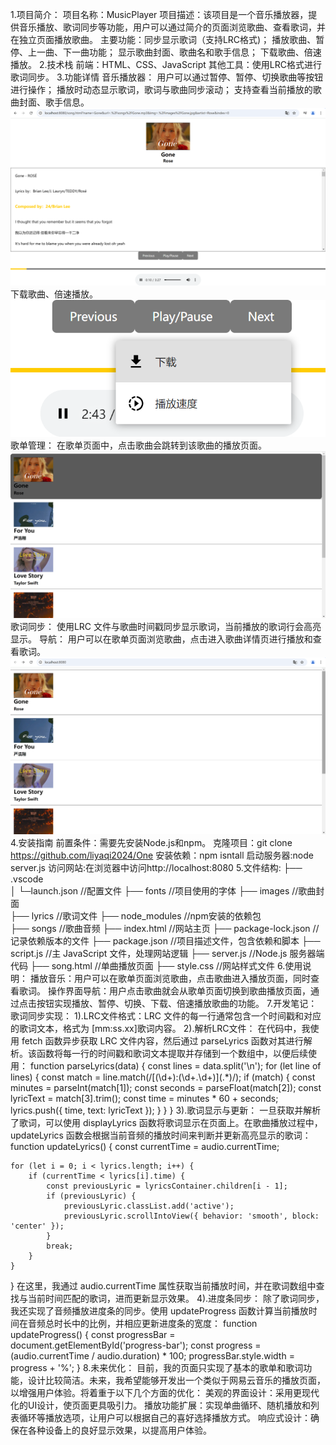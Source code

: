 1.项目简介：
    项目名称：MusicPlayer
    项目描述：该项目是一个音乐播放器，提供音乐播放、歌词同步等功能，用户可以通过简介的页面浏览歌曲、查看歌词，并在独立页面播放歌曲。
    主要功能：同步显示歌词（支持LRC格式)；
             播放歌曲、暂停、上一曲、下一曲功能；
             显示歌曲封面、歌曲名和歌手信息；
             下载歌曲、倍速播放。
2.技术栈
    前端：HTML、CSS、JavaScript
    其他工具：使用LRC格式进行歌词同步。
3.功能详情
    音乐播放器：
        用户可以通过暂停、暂停、切换歌曲等按钮进行操作；
        播放时动态显示歌词，歌词与歌曲同步滚动；
        支持查看当前播放的歌曲封面、歌手信息。
        ![音乐播放器](screenshot/1.png)
        下载歌曲、倍速播放。
        ![下载、倍速](screenshot/2.png)
    歌单管理：
        在歌单页面中，点击歌曲会跳转到该歌曲的播放页面。
        ![跳转](screenshot/3.png)
    歌词同步：
        使用LRC 文件与歌曲时间戳同步显示歌词，当前播放的歌词行会高亮显示。
    导航：
        用户可以在歌单页面浏览歌曲，点击进入歌曲详情页进行播放和查看歌词。
        ![歌单](screenshot/4.png)
4.安装指南
    前置条件：需要先安装Node.js和npm。
    克隆项目：git clone https://github.com/liyaqi2024/One
    安装依赖：npm isntall
    启动服务器:node server.js
    访问网站:在浏览器中访问http://localhost:8080
5.文件结构:
├── .vscode                                          
│   └─launch.json                                 //配置文件
├── fonts                                         //项目使用的字体
├── images                                        //歌曲封面                
├── lyrics                                        //歌词文件
├── node_modules                                  //npm安装的依赖包  
├── songs                                         //歌曲音频
├── index.html                                    //网站主页
├── package-lock.json                             //记录依赖版本的文件
├── package.json                                  //项目描述文件，包含依赖和脚本
├── script.js                                     //主 JavaScript 文件，处理网站逻辑
├── server.js                                     //Node.js 服务器端代码
├── song.html                                     //单曲播放页面
├── style.css                                     //网站样式文件
6.使用说明：
  播放音乐：用户可以在歌单页面浏览歌曲，点击歌曲进入播放页面，同时查看歌词。
  操作界面导航：用户点击歌曲就会从歌单页面切换到歌曲播放页面，通过点击按钮实现播放、暂停、切换、下载、倍速播放歌曲的功能。
7.开发笔记：
  歌词同步实现：
    1).LRC文件格式：LRC 文件的每一行通常包含一个时间戳和对应的歌词文本，格式为 [mm:ss.xx]歌词内容。
    2).解析LRC文件： 在代码中，我使用 fetch 函数异步获取 LRC 文件内容，然后通过 parseLyrics 函数对其进行解析。该函数将每一行的时间戳和歌词文本提取并存储到一个数组中，以便后续使用：
    function parseLyrics(data) {
    const lines = data.split('\n');
    for (let line of lines) {
        const match = line.match(/\[(\d+):(\d+\.\d+)\](.*)/);
        if (match) {
            const minutes = parseInt(match[1]);
            const seconds = parseFloat(match[2]);
            const lyricText = match[3].trim();
            const time = minutes * 60 + seconds;
            lyrics.push({ time, text: lyricText });
        }
    }
}
    3).歌词显示与更新： 一旦获取并解析了歌词，可以使用 displayLyrics 函数将歌词显示在页面上。在歌曲播放过程中，updateLyrics 函数会根据当前音频的播放时间来判断并更新高亮显示的歌词：
    function updateLyrics() {
    const currentTime = audio.currentTime;

    for (let i = 0; i < lyrics.length; i++) {
        if (currentTime < lyrics[i].time) {
            const previousLyric = lyricsContainer.children[i - 1];
            if (previousLyric) {
                previousLyric.classList.add('active');
                previousLyric.scrollIntoView({ behavior: 'smooth', block: 'center' });
            }
            break;
        }
    }
}
    在这里，我通过 audio.currentTime 属性获取当前播放时间，并在歌词数组中查找与当前时间匹配的歌词，进而更新显示效果。
    4).进度条同步： 除了歌词同步，我还实现了音频播放进度条的同步。使用 updateProgress 函数计算当前播放时间在音频总时长中的比例，并相应更新进度条的宽度：
        function updateProgress() {
    const progressBar = document.getElementById('progress-bar');
    const progress = (audio.currentTime / audio.duration) * 100;
    progressBar.style.width = progress + '%';
}
8.未来优化：
目前，我的页面只实现了基本的歌单和歌词功能，设计比较简洁。未来，我希望能够开发出一个类似于网易云音乐的播放页面，以增强用户体验。将着重于以下几个方面的优化：
  美观的界面设计：采用更现代化的UI设计，使页面更具吸引力。
  播放功能扩展：实现单曲循环、随机播放和列表循环等播放选项，让用户可以根据自己的喜好选择播放方式。
  响应式设计：确保在各种设备上的良好显示效果，以提高用户体验。
 
